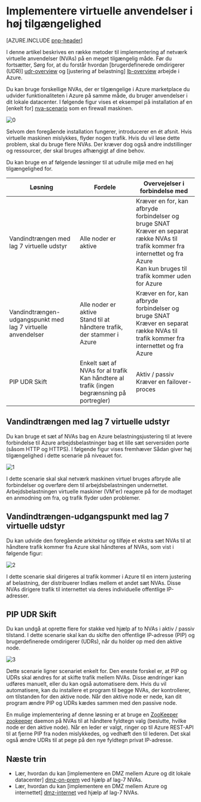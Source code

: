 <properties
   pageTitle="Implementere virtuelle anvendelser i høj tilgængelighed | Microsoft Azure"
   description="Sådan installerer netværk virtuelle anvendelser i høj tilgængelighed."
   services=""
   documentationCenter="na"
   authors="telmosampaio"
   manager="christb"
   editor=""
   tags=""/>

<tags
   ms.service="guidance"
   ms.devlang="na"
   ms.topic="article"
   ms.tgt_pltfrm="na"
   ms.workload="na"
   ms.date="09/21/2016"
   ms.author="telmos"/>

# <a name="deploying-virtual-appliances-in-high-availability"></a>Implementere virtuelle anvendelser i høj tilgængelighed

[AZURE.INCLUDE [pnp-header](../../includes/guidance-pnp-header-include.md)]

I denne artikel beskrives en række metoder til implementering af netværk virtuelle anvendelser (NVAs) på en meget tilgængelig måde. Før du fortsætter, Sørg for, at du forstår hvordan [brugerdefinerede omdirigerer (UDR)] [ udr-overview] og [justering af belastning] [ lb-overview] arbejde i Azure.

Du kan bruge forskellige NVAs, der er tilgængelige i Azure marketplace du udvider funktionaliteten i Azure på samme måde, du bruger anvendelser i dit lokale datacenter. I følgende figur vises et eksempel på installation af en [enkelt for] [ nva-scenario] som en firewall maskinen. 

![[0]][0]

Selvom den foregående installation fungerer, introducerer en ét afsnit. Hvis virtuelle maskinen mislykkes, flyder nogen trafik. Hvis du vil løse dette problem, skal du bruge flere NVAs. Der kræver dog også andre indstillinger og ressourcer, der skal bruges afhængigt af dine behov.

Du kan bruge en af følgende løsninger til at udrulle miljø med en høj tilgængelighed for.

|Løsning|Fordele|Overvejelser i forbindelse med|
|---|---|---|
|Vandindtrængen med lag 7 virtuelle udstyr|Alle noder er aktive|Kræver en for, kan afbryde forbindelser og bruge SNAT<br/>Kræver en separat række NVAs til trafik kommer fra internettet og fra Azure<br/>Kan kun bruges til trafik kommer uden for Azure|
|Vandindtrængen-udgangspunkt med lag 7 virtuelle anvendelser|Alle noder er aktive<br/>Stand til at håndtere trafik, der stammer i Azure |Kræver en for, kan afbryde forbindelser og bruge SNAT<br/>Kræver en separat række NVAs til trafik kommer fra internettet og fra Azure|
|PIP UDR Skift|Enkelt sæt af NVAs for al trafik<br/>Kan håndtere al trafik (ingen begrænsning på portregler)|Aktiv / passiv<br/>Kræver en failover-proces|

## <a name="ingress-with-layer-7-virtual-appliances"></a>Vandindtrængen med lag 7 virtuelle udstyr
Du kan bruge et sæt af NVAs bag en Azure belastningsjustering til at levere forbindelse til Azure arbejdsbelastninger bag et lille sæt serversiden porte (såsom HTTP og HTTPS). I følgende figur vises fremhæver Sådan giver høj tilgængelighed i dette scenarie på niveauet for.

![[1]][1]

I dette scenarie skal skal netværk maskinen virtuel bruges afbryde alle forbindelser og overføre dem til arbejdsbelastningen undernettet. Arbejdsbelastningen virtuelle maskiner (VM'er) reagere på for de modtaget en anmodning om fra, og trafik flyder uden problemer. 

## <a name="ingress-egress-with-layer-7-virtual-appliances"></a>Vandindtrængen-udgangspunkt med lag 7 virtuelle udstyr
Du kan udvide den foregående arkitektur og tilføje et ekstra sæt NVAs til at håndtere trafik kommer fra Azure skal håndteres af NVAs, som vist i følgende figur:

![[2]][2]

I dette scenarie skal dirigeres al trafik kommer i Azure til en intern justering af belastning, der distribuerer Indlæs mellem et andet sæt NVAs. Disse NVAs dirigere trafik til internettet via deres individuelle offentlige IP-adresser. 

## <a name="pip-udr-switch"></a>PIP UDR Skift
Du kan undgå at oprette flere for stakke ved hjælp af to NVAs i aktiv / passiv tilstand. I dette scenarie skal kan du skifte den offentlige IP-adresse (PIP) og brugerdefinerede omdirigerer (UDRs), når du holder op med den aktive node.  

![[3]][3]

Dette scenarie ligner scenariet enkelt for. Den eneste forskel er, at PIP og UDRs skal ændres for at skifte trafik mellem NVAs. Disse ændringer kan udføres manuelt, eller du kan også automatisere dem. Hvis du vil automatisere, kan du installere et program til begge NVAs, der kontrollerer, om tilstanden for den aktive node. Når den aktive node er nede, kan dit program ændre PIP og UDRs kædes sammen med den passive node.

En mulige implementering af denne løsning er at bruge en [ZooKeeper] [ zookeeper] daemon på NVAs til at håndtere fyldtegn valg (beslutte, hvilke node er den aktive node). Når en leder er valgt, ringer op til Azure REST-API til at fjerne PIP fra noden mislykkedes, og vedhæft den til lederen. Det skal også ændre UDRs til at pege på den nye fyldtegn privat IP-adresse.

## <a name="next-steps"></a>Næste trin

- Lær, hvordan du kan [implementere en DMZ mellem Azure og dit lokale datacenter] [ dmz-on-prem] ved hjælp af lag-7 NVAs.
- Lær, hvordan du kan [implementere en DMZ mellem Azure og internettet] [ dmz-internet] ved hjælp af lag-7 NVAs.

<!-- links -->
[udr-overview]: ../virtual-network/virtual-networks-udr-overview.md
[lb-overview]: ../load-balancer/load-balancer-overview.md
[zookeeper]: https://zookeeper.apache.org/
[nva-scenario]: ../virtual-network/virtual-network-scenario-udr-gw-nva.md
[dmz-on-prem]: guidance-iaas-ra-secure-vnet-hybrid.md
[dmz-internet]: guidance-iaas-ra-secure-vnet-dmz.md

<!-- images -->
[0]: ./media/guidance-nva-ha/single-nva.png "Enkelt for arkitektur"
[1]: ./media/guidance-nva-ha/l7-ingress.png "Lag 7 vandindtrængen"
[2]: ./media/guidance-nva-ha/l7-ingress-egress.png "Lag 7 indgangs- og udgangspunkt"
[3]: ./media/guidance-nva-ha/active-passive.png "Aktiv / passiv klynge"